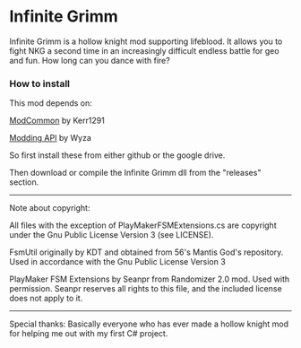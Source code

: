 # Infinite Grimm

Infinite Grimm is a hollow knight mod supporting lifeblood. It allows you to fight NKG a second time in an increasingly difficult endless battle for geo and fun. How long can you dance with fire?

### How to install

This mod depends on:

[ModCommon](https://github.com/Kerr1291/ModCommon) by Kerr1291

[Modding API](https://github.com/seanpr96/HollowKnight.Modding) by Wyza

So first install these from either github or the google drive.

Then download or compile the Infinite Grimm dll from the "releases" section.

---

Note about copyright:

All files with the exception of PlayMakerFSMExtensions.cs are copyright under the Gnu Public License Version 3 (see LICENSE).

FsmUtil originally by KDT and obtained from 56's Mantis God's repository. Used in accordance with the Gnu Public License Version 3

PlayMaker FSM Extensions by Seanpr from Randomizer 2.0 mod. Used with permission. Seanpr reserves all rights to this file, and the included license does not apply to it.

---

Special thanks: Basically everyone who has ever made a hollow knight mod for helping me out with my first C# project.

